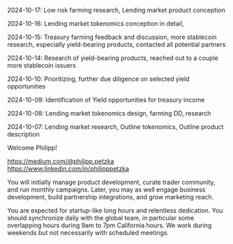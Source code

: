 2024-10-17: Low risk farming research, Lending market product conception

2024-10-16: Lending market tokenomics conception in detail,

2024-10-15: Treasury farming feedback and discussion, more stablecoin research, especially yield-bearing products, contacted all potential partners

2024-10-14: Research of yield-bearing products, reached out to a couple more stablecoin issuers

2024-10-10: Prioritizing, further due diligence on selected yield opportunities

2024-10-09: Identification of Yield opportunities for treasury income

2024-10-08: Lending market tokenomics design, farming DD, research

2024-10-07: Lending market research, Outline tokenomics, Outline product description





Welcome Philipp!

https://medium.com/@philipp.petzka
https://www.linkedin.com/in/philipppetzka

You will initially manage product development, curate trader community, and run monthly campaigns. Later, you may as well engage business development, build partnership integrations, and grow marketing reach.

You are expected for startup-like long hours and relentless dedication. You should synchronize daily with the global team, in particular some overlapping hours during 9am to 7pm California hours. We work during weekends but not necessarily with scheduled meetings.
